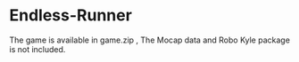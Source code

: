 # Endless-Runner
The game is available in game.zip , The Mocap data and Robo Kyle package is not included.
